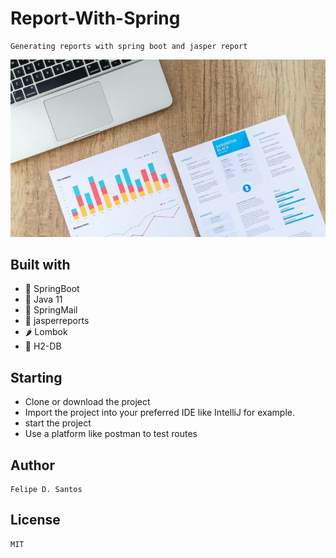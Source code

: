 # Report-With-Spring
    Generating reports with spring boot and jasper report
<img src='https://github.com/lycan-nt/Report-With-Spring/blob/main/reports.jpg'>

  ## Built with
  - 🍃 SpringBoot
  - 🍃 Java 11
  - 🍃 SpringMail
  - 🍃 jasperreports
  - 🌶 Lombok
  - 🍃 H2-DB
  
  ## Starting
  - Clone or download the project
  - Import the project into your preferred IDE like IntelliJ for example.
  - start the project
  - Use a platform like postman to test routes
  
  ## Author
    Felipe D. Santos
    
## License
    MIT
